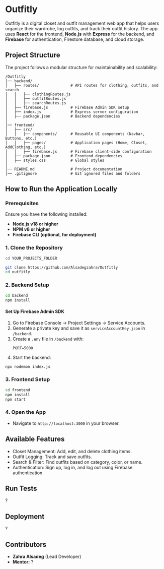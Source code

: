 # Outfitly

Outfitly is a digital closet and outfit management web app that helps users organize their wardrobe, log outfits, and track their outfit history. The app uses **React** for the frontend, **Node.js** with **Express** for the backend, and **Firebase** for authentication, Firestore database, and cloud storage.

## Project Structure
The project follows a modular structure for maintainability and scalability:

```
/Outfitly
│── backend/
│   ├── routes/              # API routes for clothing, outfits, and search
│   │   ├── clothingRoutes.js 
│   │   ├── outfitRoutes.js   
│   │   ├── searchRoutes.js   
│   ├── firebase.js          # Firebase Admin SDK setup
│   ├── index.js             # Express server configuration
│   ├── package.json         # Backend dependencies
│
│── frontend/
│   ├── src/
│   │   ├── components/      # Reusable UI components (Navbar, Buttons, etc.)
│   │   ├── pages/           # Application pages (Home, Closet, AddClothing, etc.)
│   │   ├── firebase.js      # Firebase client-side configuration
│   ├── package.json         # Frontend dependencies
│   ├── styles.css           # Global styles
│
│── README.md                # Project documentation
│── .gitignore               # Git ignored files and folders
```

## How to Run the Application Locally

### Prerequisites
Ensure you have the following installed:
- **Node.js v18 or higher**
- **NPM v8 or higher**
- **Firebase CLI (optional, for deployment)**

### 1. Clone the Repository
```bash
cd YOUR_PROJECTS_FOLDER

git clone https://github.com/Alsadegzahra/Outfitly
cd outfitly
```

### 2. Backend Setup
```bash
cd backend
npm install
```
#### Set Up Firebase Admin SDK
1. Go to Firebase Console → Project Settings → Service Accounts.
2. Generate a private key and save it as `serviceAccountKey.json` in `/backend`.
3. Create a `.env` file in `/backend` with:
   ```env
   PORT=5000
   ```
4. Start the backend:
```bash
npx nodemon index.js
```

### 3. Frontend Setup
```bash
cd frontend
npm install
npm start
```

### 4. Open the App
- Navigate to `http://localhost:3000` in your browser.

## Available Features
- Closet Management: Add, edit, and delete clothing items.
- Outfit Logging: Track and save outfits.
- Search & Filter: Find outfits based on category, color, or name.
- Authentication: Sign up, log in, and log out using Firebase authentication.

## Run Tests
?

## Deployment
?

## Contributors
- **Zahra Alsadeg** (Lead Developer)
- **Mentor:** ?


